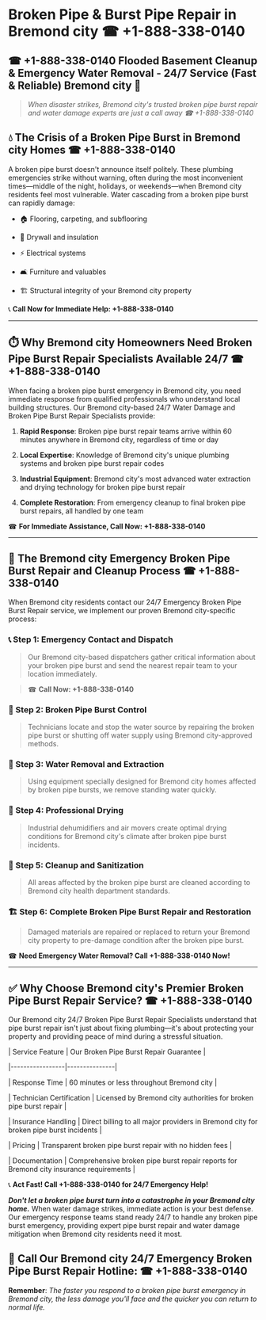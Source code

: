 # Broken Pipe & Burst Pipe Repair in Bremond city ☎ +1-888-338-0140  
## ☎ +1-888-338-0140 Flooded Basement Cleanup & Emergency Water Removal - 24/7 Service (Fast & Reliable) Bremond city 🚨  

> *When disaster strikes, Bremond city's trusted broken pipe burst repair and water damage experts are just a call away ☎ +1-888-338-0140*  

## 💧 The Crisis of a Broken Pipe Burst in Bremond city Homes ☎ +1-888-338-0140  

A broken pipe burst doesn't announce itself politely. These plumbing emergencies strike without warning, often during the most inconvenient times—middle of the night, holidays, or weekends—when Bremond city residents feel most vulnerable. Water cascading from a broken pipe burst can rapidly damage:  

* 🏠 Flooring, carpeting, and subflooring  
* 🧱 Drywall and insulation  
* ⚡ Electrical systems  
* 🛋️ Furniture and valuables  
* 🏗️ Structural integrity of your Bremond city property  

📞 **Call Now for Immediate Help: +1-888-338-0140**  

---  

## ⏱️ Why Bremond city Homeowners Need Broken Pipe Burst Repair Specialists Available 24/7 ☎ +1-888-338-0140  

When facing a broken pipe burst emergency in Bremond city, you need immediate response from qualified professionals who understand local building structures. Our Bremond city-based 24/7 Water Damage and Broken Pipe Burst Repair Specialists provide:  

1. **Rapid Response**: Broken pipe burst repair teams arrive within 60 minutes anywhere in Bremond city, regardless of time or day  
2. **Local Expertise**: Knowledge of Bremond city's unique plumbing systems and broken pipe burst repair codes  
3. **Industrial Equipment**: Bremond city's most advanced water extraction and drying technology for broken pipe burst repair  
4. **Complete Restoration**: From emergency cleanup to final broken pipe burst repairs, all handled by one team  

☎ **For Immediate Assistance, Call Now: +1-888-338-0140**  

---  

## 🔧 The Bremond city Emergency Broken Pipe Burst Repair and Cleanup Process ☎ +1-888-338-0140  

When Bremond city residents contact our 24/7 Emergency Broken Pipe Burst Repair service, we implement our proven Bremond city-specific process:  

### 📞 Step 1: Emergency Contact and Dispatch  
> Our Bremond city-based dispatchers gather critical information about your broken pipe burst and send the nearest repair team to your location immediately.  
> ☎ **Call Now: +1-888-338-0140**  

### 🚿 Step 2: Broken Pipe Burst Control  
> Technicians locate and stop the water source by repairing the broken pipe burst or shutting off water supply using Bremond city-approved methods.  

### 🌊 Step 3: Water Removal and Extraction  
> Using equipment specially designed for Bremond city homes affected by broken pipe bursts, we remove standing water quickly.  

### 💨 Step 4: Professional Drying  
> Industrial dehumidifiers and air movers create optimal drying conditions for Bremond city's climate after broken pipe burst incidents.  

### 🧼 Step 5: Cleanup and Sanitization  
> All areas affected by the broken pipe burst are cleaned according to Bremond city health department standards.  

### 🏗️ Step 6: Complete Broken Pipe Burst Repair and Restoration  
> Damaged materials are repaired or replaced to return your Bremond city property to pre-damage condition after the broken pipe burst.  

☎ **Need Emergency Water Removal? Call +1-888-338-0140 Now!**  

---  

## ✅ Why Choose Bremond city's Premier Broken Pipe Burst Repair Service? ☎ +1-888-338-0140  

Our Bremond city 24/7 Broken Pipe Burst Repair Specialists understand that pipe burst repair isn't just about fixing plumbing—it's about protecting your property and providing peace of mind during a stressful situation.  

| Service Feature | Our Broken Pipe Burst Repair Guarantee |  
|-----------------|---------------|  
| Response Time | 60 minutes or less throughout Bremond city |  
| Technician Certification | Licensed by Bremond city authorities for broken pipe burst repair |  
| Insurance Handling | Direct billing to all major providers in Bremond city for broken pipe burst incidents |  
| Pricing | Transparent broken pipe burst repair with no hidden fees |  
| Documentation | Comprehensive broken pipe burst repair reports for Bremond city insurance requirements |  

📞 **Act Fast! Call +1-888-338-0140 for 24/7 Emergency Help!**  

***Don't let a broken pipe burst turn into a catastrophe in your Bremond city home.*** When water damage strikes, immediate action is your best defense. Our emergency response teams stand ready 24/7 to handle any broken pipe burst emergency, providing expert pipe burst repair and water damage mitigation when Bremond city residents need it most.  

## 📱 Call Our Bremond city 24/7 Emergency Broken Pipe Burst Repair Hotline: ☎ +1-888-338-0140  

**Remember**: *The faster you respond to a broken pipe burst emergency in Bremond city, the less damage you'll face and the quicker you can return to normal life.*